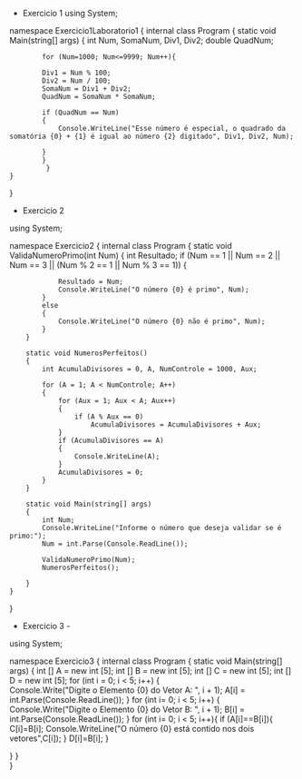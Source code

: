 - Exercicio 1 
using System;

namespace Exercicio1Laboratorio1
{
    internal class Program
    {
        static void Main(string[] args)
        {
            int Num, SomaNum, Div1, Div2;
            double QuadNum;
            
            for (Num=1000; Num<=9999; Num++){

            Div1 = Num % 100;
            Div2 = Num / 100;
            SomaNum = Div1 + Div2;
            QuadNum = SomaNum * SomaNum;

            if (QuadNum == Num)
            {
                Console.WriteLine("Esse número é especial, o quadrado da somatória {0} + {1} é igual ao número {2} digitado", Div1, Div2, Num);

            }
            }
             }
    }
}

- Exercicio 2 

using System;

namespace Exercicio2
{
    internal class Program
    {
        static void ValidaNumeroPrimo(int Num)
        {
            int Resultado;
            if (Num == 1 || Num == 2 || Num == 3 || (Num % 2 == 1 || Num % 3 == 1))
            {

                Resultado = Num;
                Console.WriteLine("O número {0} é primo", Num);
            }
            else
            {
                Console.WriteLine("O número {0} não é primo", Num);
            }
        }

        static void NumerosPerfeitos()
        {
            int AcumulaDivisores = 0, A, NumControle = 1000, Aux;

            for (A = 1; A < NumControle; A++)
            {   
                for (Aux = 1; Aux < A; Aux++)
                {
                    if (A % Aux == 0)
                        AcumulaDivisores = AcumulaDivisores + Aux;
                }
                if (AcumulaDivisores == A)
                {
                    Console.WriteLine(A);
                }
                AcumulaDivisores = 0;
            }
        }
         
        static void Main(string[] args)
        {
            int Num;
            Console.WriteLine("Informe o número que deseja validar se é primo:");
            Num = int.Parse(Console.ReadLine());

            ValidaNumeroPrimo(Num);
            NumerosPerfeitos();

        }
    }
}

- Exercicio 3 -

using System;

namespace Exercicio3
{
    internal class Program
    {
        static void Main(string[] args)
        {
           int [] A = new int [5];
           int [] B = new int [5];
           int [] C = new int [5];
           int [] D = new int [5];
    for (int i = 0; i < 5; i++)
  {     
    Console.Write("Digite o Elemento {0} do Vetor A: ", i + 1);
        A[i] = int.Parse(Console.ReadLine());
  }
         for (int i= 0; i < 5; i++)
  {     
    Console.Write("Digite o Elemento {0} do Vetor B: ", i + 1);
        B[i] = int.Parse(Console.ReadLine());
  }
         for (int i= 0; i < 5; i++){
        if (A[i]==B[i]){
        C[i]=B[i];
        Console.WriteLine("O número {0} está contido nos dois vetores",C[i]);
        }
        D[i]=B[i];
         }

  }
    }  
            }
        
